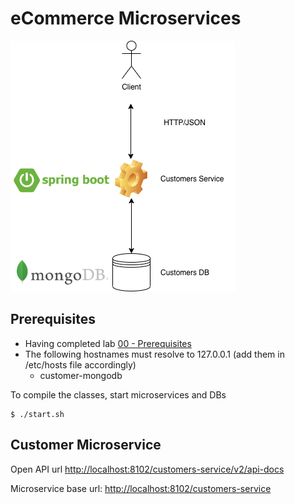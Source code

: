 # eCommerce Microservices

![](img/eCommerce.png)

## Prerequisites

- Having completed lab [00 - Prerequisites](../00-Prerequisites/README.md)
- The following hostnames must resolve to 127.0.0.1 (add them in /etc/hosts file accordingly)
    - customer-mongodb


To compile the classes, start microservices and DBs

```console
$ ./start.sh
```

## Customer Microservice

Open API url [http://localhost:8102/customers-service/v2/api-docs](http://localhost:8102/customers-service/v2/api-docs)

Microservice base url: [http://localhost:8102/customers-service](http://localhost:8102/customers-service)
